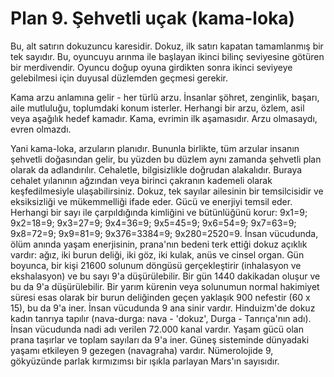 # Plan 9. Şehvetli uçak (kama-loka)

Bu, alt satırın dokuzuncu karesidir. Dokuz, ilk satırı kapatan tamamlanmış bir tek sayıdır. Bu, oyuncuyu arınma ile başlayan ikinci bilinç seviyesine götüren bir merdivendir. Oyuncu doğup oyuna girdikten sonra ikinci seviyeye gelebilmesi için duyusal düzlemden geçmesi gerekir.

Kama arzu anlamına gelir - her türlü arzu. İnsanlar şöhret, zenginlik, başarı, aile mutluluğu, toplumdaki konum isterler. Herhangi bir arzu, özlem, asil veya aşağılık hedef kamadır. Kama, evrimin ilk aşamasıdır. Arzu olmasaydı, evren olmazdı.

Yani kama-loka, arzuların planıdır. Bununla birlikte, tüm arzular insanın şehvetli doğasından gelir, bu yüzden bu düzlem aynı zamanda şehvetli plan olarak da adlandırılır. Cehaletle, bilgisizlikle doğrudan alakalıdır. Buraya cehalet yılanının ağzından veya birinci çakranın kademeli olarak keşfedilmesiyle ulaşabilirsiniz. Dokuz, tek sayılar ailesinin bir temsilcisidir ve eksiksizliği ve mükemmelliği ifade eder. Gücü ve enerjiyi temsil eder. Herhangi bir sayı ile çarpıldığında kimliğini ve bütünlüğünü korur: 9x1=9; 9x2=18=9; 9x3=27=9; 9x4=36=9; 9x5=45=9; 9x6=54=9; 9x7=63=9; 9x8=72=9; 9x9=81=9; 9x376=3384=9; 9x280=2520=9. İnsan vücudunda, ölüm anında yaşam enerjisinin, prana'nın bedeni terk ettiği dokuz açıklık vardır: ağız, iki burun deliği, iki göz, iki kulak, anüs ve cinsel organ. Gün boyunca, bir kişi 21600 solunum döngüsü gerçekleştirir (inhalasyon ve ekshalasyon) ve bu sayı 9'a düşürülebilir. Bir gün 1440 dakikadan oluşur ve bu da 9'a düşürülebilir. Bir yarım kürenin veya solunumun normal hakimiyet süresi esas olarak bir burun deliğinden geçen yaklaşık 900 nefestir (60 x 15), bu da 9'a iner. İnsan vücudunda 9 ana sinir vardır. Hinduizm'de dokuz kadın tanrıya tapılır (nava-durga: nava - 'dokuz', Durga - Tanrıça'nın adı). İnsan vücudunda nadi adı verilen 72.000 kanal vardır. Yaşam gücü olan prana taşırlar ve toplam sayıları da 9'a iner. Güneş sisteminde dünyadaki yaşamı etkileyen 9 gezegen (navagraha) vardır. Nümerolojide 9, gökyüzünde parlak kırmızımsı bir ışıkla parlayan Mars'ın sayısıdır.
